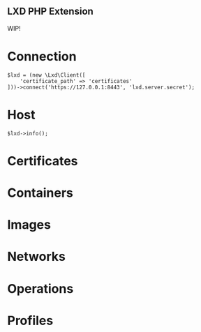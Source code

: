 LXD PHP Extension
---

WIP!

 # Connection

    $lxd = (new \Lxd\Client([
        'certificate_path' => 'certificates'
    ]))->connect('https://127.0.0.1:8443', 'lxd.server.secret');

 # Host
   
    $lxd->info();

 # Certificates

 # Containers

 # Images
 
 # Networks
 
 # Operations
 
 # Profiles
